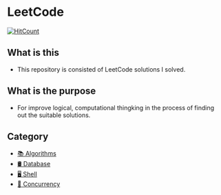 # LeetCode

[![HitCount](http://hits.dwyl.io/occidere/leetcode.svg)](http://hits.dwyl.io/occidere/leetcode)

## What is this
- This repository is consisted of LeetCode solutions I solved.

## What is the purpose
- For improve logical, computational thingking in the process of finding out the suitable solutions.

## Category

- [📚 Algorithms](https://github.com/occidere/leetcode/tree/master/Algorithms)
- [🛢️ Database](https://github.com/occidere/leetcode/tree/master/Database)
- [🖥️ Shell](https://github.com/occidere/leetcode/tree/master/Shell)
- [🧵 Concurrency](https://github.com/occidere/leetcode/tree/master/Concurrency)
